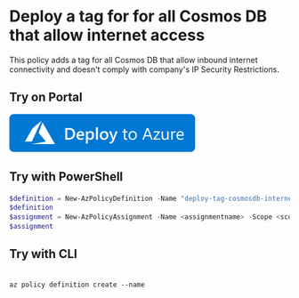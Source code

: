 # Deploy a tag for for all Cosmos DB that allow internet access

This policy adds a tag for all Cosmos DB that allow inbound internet connectivity and doesn't comply with company's IP Security Restrictions.

## Try on Portal

[![Deploy To Azure](https://raw.githubusercontent.com/Azure/azure-quickstart-templates/master/1-CONTRIBUTION-GUIDE/images/deploytoazure.svg?sanitize=true)](https://portal.azure.com/#blade/Microsoft_Azure_Policy/CreatePolicyDefinitionBlade/uri/https%3a%2f%2fraw.githubusercontent.com%2fDaFitRobsta%2fAzPolicy%2fmain%2fCosmosDB%2fdeploy-Tag-ipSecurityRestrictions%2fazurepolicy.json)

## Try with PowerShell

````powershell
$definition = New-AzPolicyDefinition -Name "deploy-tag-cosmosdb-internet-traffic-allowed" -DisplayName "Add a Tag on Cosmos DB that allow Internet access" -description "This policy adds a tag to all Cosmos DB that allow Internet access" -Policy 'https://raw.githubusercontent.com/DaFitRobsta/AzPolicy/main/CosmosDB/deploy-Tag-ipSecurityRestrictions/azurepolicy.json' -Mode All -Metadata '{"category":"Cosmos DB", "version":"1.0.0"}'
$definition
$assignment = New-AzPolicyAssignment -Name <assignmentname> -Scope <scope> -PolicyDefinition $definition
$assignment
````

## Try with CLI

````cli

az policy definition create --name 

````

<!---
Get-AzPolicyState -PolicyAssignmentName "2f53828b83fc4a71a9944261" -Filter "ComplianceState eq 'NonCompliant'" | fl ResourceId

New-AzPolicyDefinition -Policy .\azurepolicy.rules.json -ManagementGroupName "75d2a19a-9a75-477c-ad38-39aec4180d00" -Name "deploy-tag-cosmosdb-internet-traffic-allowed" -DisplayName "Add a Tag on Cosmos DB that allow Internet access" -Description "Add a Tag on Cosmos DB that allow Internet access" -Metadata '{"category":"Cosmos DB", "version":"1.0.0"}' -Mode All
--->